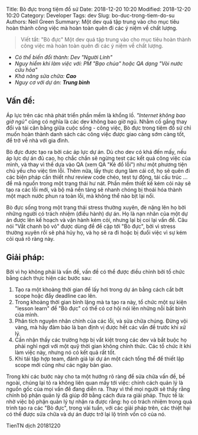 Title: Bò đực trong tiệm đồ sứ 
Date: 2018-12-20 10:20
Modified: 2018-12-20 10:20 
Category: Developer
Tags: dev
Slug: bo-duc-trong-tiem-do-su
Authors: Neil Green
Summary: Một dev quá tập trung vào cho mục tiêu hoàn thành công việc mà hoàn toàn quên  đi các ý niệm về chất lượng. 

> Viết tắt: "Bò đực"
> Một dev quá tập trung vào cho mục tiêu hoàn thành công việc mà hoàn toàn quên  đi các ý niệm về chất lượng.

* _Có thể biến đổi thành: Dev "Người Lính"_
* _Nguy hiểm khi làm việc với: PM "Bạo chúa" hoặc QA dạng "Vòi nước cứu hỏa"_
* _Khả năng sửa chữa: **Cao**_
* _Nguy cơ với dự án: **Trung bình**_

## Vấn đề:

Áp lực trên các nhà phát triển phần mềm là khổng lồ. _"Internet không bao giờ ngủ"_ cũng có nghĩa là các dev không bao giờ ngủ. Nhằm cố gắng thay đổi và tái cân bằng giữa cuộc sống - công việc, Bò đực trong tiệm đồ sứ chỉ muốn hoàn thành danh sách các công việc được giao càng sớm càng tốt, để trở về nhà với gia đình.

Bò đực được tạo ra bởi các áp lực dự án. Dù cho dev có khá đến mấy, nếu áp lực dự án đủ cao, họ chắc chắn sẽ ngừng test các kết quả công việc của mình, và thay vì thế dựa vào QA (xem QA "Kẻ đổ lỗi") như một phương tiện chủ yếu cho việc tìm lỗi. Thêm nữa, lấy thực dụng làm cái cớ, họ sẽ quên đi các biện pháp cần thiết như review code chéo, test tự động, tái cấu trúc ... để mã nguồn trong một trạng thái hư nát. Phần mềm thiết kế kém cỏi này sẽ tạo ra các lỗi mới, và bộ mã nền tảng sẽ nhanh chóng bị thoái hóa thành một mạch nước phun ra toàn lỗi, mà không thể nào bịt lại nổi.

Bò đực sống trong một trạng thái stress thường xuyên, đè nặng lên họ bời những người có trách nhiệm (điều hành) dự án. Họ là nạn nhân của một dự án được lên kế hoạch và vận hành kém cỏi, nhưng lại bị coi lại vấn đề. Câu nói "Vắt chanh bỏ vỏ" được dùng để đề cập tới "Bò đực", bởi vì stress thường xuyên rồi sẽ phá hủy họ, và họ sẽ ra đi hoặc bị đuổi việc vì sự kém cỏi quá rõ ràng này.

## Giải pháp:

Bởi vì họ không phải là vấn đề, vấn đề có thể được điều chỉnh bởi tổ chức bằng cách thực hiện các bước sau:

 1. Tạo ra một khoảng thời gian để lấy hơi trong dự án bằng cách cắt bớt scope hoặc đẩy deadline cao lên.
 2. Trong khoảng thời gian bình lặng mà ta tạo ra này, tổ chức một sự kiện "lesson learn" để "Bò đực" có thể có cơ hội nói lên những nỗi bất bình của mình.
 3. Phân tích nguyên nhân chính của các lỗi, và sửa chữa chúng. Đừng vội vàng, mà hãy đảm bảo là bạn định vị được hết các vấn đề trước khi xử lý.
 4. Cần nhận thấy các trường hợp bị vắt kiệt trong các dev và bắt buộc họ phải nghỉ ngơi với một quỹ thời gian không chính thức. Các tổ chức ít khi làm việc này, nhưng nó có kết quả rất tốt.
 5. Khi tái tập hợp team, đánh giá lại dự án một cách tổng thể để thiết lập scope mới cũng như các ngày bàn giao.

Trong khi các bước này cho ta một hướng rõ ràng để sửa chữa vấn đề, bề ngoài, chúng lại tỏ ra không liên quan mấy tới việc: chính cách quản lý là nguồn gốc của mọi vấn đề đang diễn ra. Thay vì thế mọi người sẽ thấy rằng chính bộ phận quản lý đã giúp đỡ bằng cách đưa ra giải pháp. Thực tế là: nhờ việc bộ phận quản lý tự nhận ra được rằng: họ có trách nhiệm trong quá trình tạo ra các "Bò đực", trong vài tuần, với các giải pháp trên, các thiệt hại có thể được sửa chữa và dự án được trở lại lộ trình vốn có của nó.

TienTN dịch 20181220
